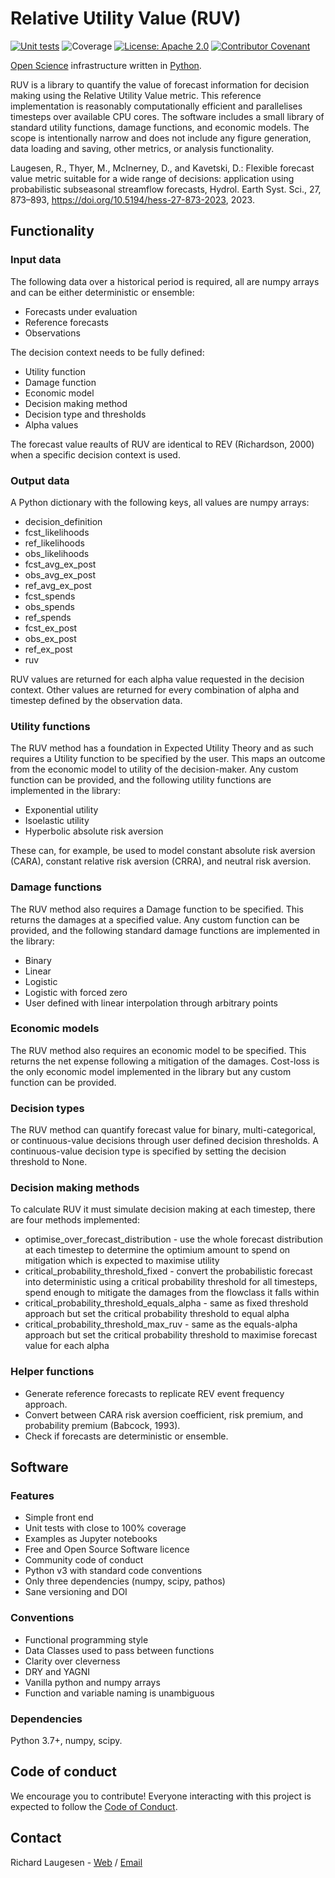# Relative Utility Value (RUV)

[![Unit tests](https://github.com/richardlaugesen/relative-utility-value/actions/workflows/python-package.yml/badge.svg)](https://github.com/richardlaugesen/relative-utility-value/actions/workflows/python-package.yml)
![Coverage](https://img.shields.io/badge/dynamic/json?color=green&label=coverage&query=$.files[%27coverage.json%27].content&url=https://api.github.com/gists/a08622619e06b2157bee092f47e404d9)
[![License: Apache 2.0](https://img.shields.io/badge/License-Apache_2.0-blue.svg)](https://opensource.org/licenses/Apache-2.0)
[![Contributor Covenant](https://img.shields.io/badge/Contributor%20Covenant-2.1-4baaaa.svg)](code_of_conduct.md)

[Open Science](https://en.wikipedia.org/wiki/Open_science) infrastructure written in [Python](https://python.org/).

RUV is a library to quantify the value of forecast information for decision making using the Relative Utility Value metric. This reference implementation is reasonably computationally efficient and parallelises timesteps over available CPU cores. The software includes a small library of standard utility functions, damage functions, and economic models. The scope is intentionally narrow and does not include any figure generation, data loading and saving, other metrics, or analysis functionality.

Laugesen, R., Thyer, M., McInerney, D., and Kavetski, D.: Flexible forecast value metric suitable for a wide range of decisions: application using probabilistic subseasonal streamflow forecasts, Hydrol. Earth Syst. Sci., 27, 873–893, https://doi.org/10.5194/hess-27-873-2023, 2023.

## Functionality

### Input data

The following data over a historical period is required, all are numpy arrays and can be either deterministic or ensemble:

- Forecasts under evaluation
- Reference forecasts
- Observations

The decision context needs to be fully defined:

- Utility function
- Damage function
- Economic model
- Decision making method
- Decision type and thresholds
- Alpha values

The forecast value reaults of RUV are identical to REV (Richardson, 2000) when a specific decision context is used.

### Output data

A Python dictionary with the following keys, all values are numpy arrays:

- decision_definition
- fcst_likelihoods
- ref_likelihoods
- obs_likelihoods
- fcst_avg_ex_post
- obs_avg_ex_post
- ref_avg_ex_post
- fcst_spends
- obs_spends
- ref_spends
- fcst_ex_post
- obs_ex_post
- ref_ex_post
- ruv

RUV values are returned for each alpha value requested in the decision context. Other values are returned for every combination of alpha and timestep defined by the observation data.

### Utility functions

The RUV method has a foundation in Expected Utility Theory and as such requires a Utility function to be specified by the user. This maps an outcome from the economic model to utility of the decision-maker. Any custom function can be provided, and the following utility functions are implemented in the library:

- Exponential utility
- Isoelastic utility
- Hyperbolic absolute risk aversion

These can, for example, be used to model constant absolute risk aversion (CARA), constant relative risk aversion (CRRA), and neutral risk aversion. 

### Damage functions

The RUV method also requires a Damage function to be specified. This returns the damages at a specified value. Any custom function can be provided, and the following standard damage functions are implemented in the library:

- Binary
- Linear
- Logistic
- Logistic with forced zero
- User defined with linear interpolation through arbitrary points

### Economic models

The RUV method also requires an economic model to be specified. This returns the net expense following a mitigation of the damages. Cost-loss is the only economic model implemented in the library but any custom function can be provided. 

### Decision types

The RUV method can quantify forecast value for binary, multi-categorical, or continuous-value decisions through user defined decision thresholds. A continuous-value decision type is specified by setting the decision threshold to None.

### Decision making methods

To calculate RUV it must simulate decision making at each timestep, there are four methods implemented:

- optimise_over_forecast_distribution - use the whole forecast distribution at each timestep to determine the optimium amount to spend on mitigation which is expected to maximise utility
- critical_probability_threshold_fixed - convert the probabilistic forecast into deterministic using a critical probability threshold for all timesteps, spend enough to mitigate the damages from the flowclass it falls within 
- critical_probability_threshold_equals_alpha - same as fixed threshold approach but set the critical probability threshold to equal alpha
- critical_probability_threshold_max_ruv - same as the equals-alpha approach but set the critical probability threshold to maximise forecast value for each alpha

### Helper functions

- Generate reference forecasts to replicate REV event frequency approach.
- Convert between CARA risk aversion coefficient, risk premium, and probability premium (Babcock, 1993).
- Check if forecasts are deterministic or ensemble.

## Software

### Features

- Simple front end
- Unit tests with close to 100% coverage
- Examples as Jupyter notebooks
- Free and Open Source Software licence
- Community code of conduct
- Python v3 with standard code conventions
- Only three dependencies (numpy, scipy, pathos)
- Sane versioning and DOI

### Conventions

- Functional programming style
- Data Classes used to pass between functions
- Clarity over cleverness
- DRY and YAGNI
- Vanilla python and numpy arrays
- Function and variable naming is unambiguous

### Dependencies

Python 3.7+, numpy, scipy.

## Code of conduct

We encourage you to contribute! Everyone interacting with this project is expected to follow the [Code of Conduct](code_of_conduct.md). 

## Contact

Richard Laugesen - [Web](https://richardlaugesen.com) / [Email](mailto://ruv@richardlaugesen.com)
